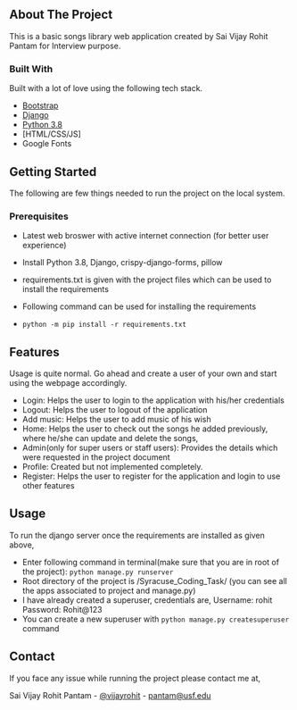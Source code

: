 <!-- ABOUT THE PROJECT -->
## About The Project
This is a basic songs library web application created by Sai Vijay Rohit Pantam for Interview purpose.
### Built With

Built with a lot of love using the following tech stack.

* [Bootstrap](https://getbootstrap.com)
* [Django](https://www.djangoproject.com/)
* [Python 3.8](https://www.python.org/downloads/release/python-380/)
* [HTML/CSS/JS]
* Google Fonts

<!-- GETTING STARTED -->
## Getting Started

The following are few things needed to run the project on the local system.

### Prerequisites

* Latest web broswer with active internet connection (for better user experience)
* Install Python 3.8, Django, crispy-django-forms, pillow
* requirements.txt is given with the project files which can be used to install the requirements
* Following command can be used for installing the requirements

* `python -m pip install -r requirements.txt`
<!-- USAGE EXAMPLES -->
## Features

Usage is quite normal. Go ahead and create a user of your own and start using the webpage accordingly.

* Login: Helps the user to login to the application with his/her credentials
* Logout: Helps the user to logout of the application
* Add music: Helps the user to add music of his wish
* Home: Helps the user to check out the songs he added previously, where he/she can update and delete the songs, 
* Admin(only for super users or staff users): Provides the details which were requested in the project document
* Profile: Created but not implemented completely.
* Register: Helps the user to register for the application and login to use other features


## Usage

To run the django server once the requirements are installed as given above,

* Enter following command in terminal(make sure that you are in root of the project): `python manage.py runserver`
* Root directory of the project is /Syracuse_Coding_Task/ (you can see all the apps associated to project and manage.py)
* I have already created a superuser, credentials are, Username: rohit Password: Rohit@123
* You can create a new superuser with `python manage.py createsuperuser` command

<!-- CONTACT -->
## Contact
If you face any issue while running the project please contact me at,

Sai Vijay Rohit Pantam - [@vijayrohit](https://github.com/vijayrohit) - pantam@usf.edu

